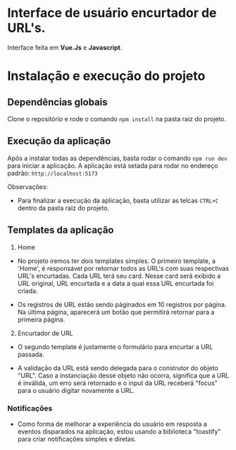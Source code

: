 # Interface de usuário encurtador de URL's.

Interface feita em **Vue.Js** e **Javascript**.

# Instalação e execução do projeto

## Dependências globais

Clone o repositório e rode o comando `npm install` na pasta raiz do projeto.

## Execução da aplicação

Após a instalar todas as dependências, basta rodar o comando `npm run dev` para iniciar a aplicação.
A aplicação está setada para rodar no endereço padrão: `http://localhost:5173`

Observações:

- Para finalizar a execução da aplicação, basta utilizar as telcas `CTRL+C` dentro da pasta raiz do projeto.

## Templates da aplicação

1. Home

- No projeto iremos ter dois templates simples. O primeiro template, a 'Home', é responsável por retornar todos as URL's com suas respectivas URL's encurtadas. Cada URL terá seu card. Nesse card será exibido a URL original, URL encurtada e a data a qual essa URL encurtada foi criada.

- Os registros de URL estão sendo páginados em 10 registros por página. Na última página, aparecerá um botão que permitirá retornar para a primeira página.

2. Encurtador de URL

- O segundo template é justamente o formulário para encurtar a URL passada.

- A validação da URL está sendo delegada para o construtor do objeto "URL". Caso a instanciação desse objeto não ocorra, significa que a URL é inválida, um erro será retornado e o input da URL receberá "focus" para o usuário digitar novamente a URL.

### Notificações

- Como forma de melhorar a experiência do usuário em resposta a eventos disparados na aplicação, estou usando a biblioteca "toastify" para criar notificações simples e diretas.